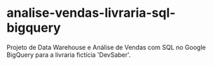 # analise-vendas-livraria-sql-bigquery
Projeto de Data Warehouse e Análise de Vendas com SQL no Google BigQuery para a livraria fictícia 'DevSaber'.
